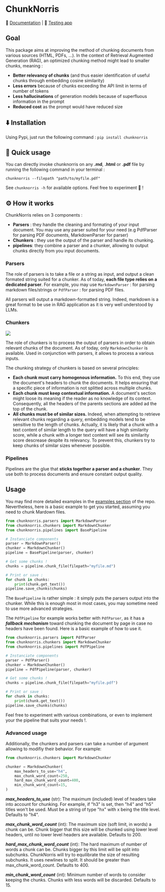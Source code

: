 # ChunkNorris

📒 [Documentation](https://wikit-ai.github.io/chunknorris/) | 🧪 [Testing app](https://huggingface.co/spaces/Wikit/chunknorris)


## Goal

This package aims at improving the method of chunking documents from various sources (HTML, PDFs, ...).
In the context of Retrieval Augmented Generation (RAG), an optimized chunking method might lead to smaller chunks, meaning :
- **Better relevancy of chunks** (and thus easier identification of useful chunks through embedding cosine similarity)
- **Less errors** because of chunks exceeding the API limit in terms of number of tokens
- **Less hallucinations** of generation models because of superfluous information in the prompt
- **Reduced cost** as the prompt would have reduced size

## ⬇️ Installation

Using Pypi, just run the following command :
```pip install chunknorris```

## 🚀 Quick usage

You can directly invoke chunknorris on any **.md**, **.html** or **.pdf** file by running the following command in your terminal :

```chunknorris --filepath "path/to/myfile.pdf"```

See ``chunknorris -h`` for available options. Feel free to experiment 🧪 !

## ⚙️ How it works

ChunkNorris relies on 3 components :
- **Parsers** : they handle the cleaning and formating of your input document. You may use any parser suited for your need (e.g PdfParser for parsing PDF documents, MarkdownParser for parser)
- **Chunkers** : they use the output of the parser and handle its chunking.
- **pipelines**: they combine a parser and a chunker, allowing to output chunks directly from you input documents.

### Parsers

The role of parsers is to take a file or a string as input, and output a clean formated string suited for a chunker. As of today, **each file type relies on a dedicated parser**. For example, you may use ``MarkdownParser`` : for parsing markdown files/strings or ``PdfParser`` : for parsing PDF files.

All parsers will output a markdown-formatted string. Indeed, markdown is a great format to be use in RAG application as it is very well understood by LLMs.

### Chunkers

![](./docs/assets/chunking_method.png)

The role of chunkers is to process the output of parsers in order to obtain relevant chunks of the document. As of today, only ``MarkdownChunker`` is available. Used in conjunction with parsers, it allows to process a various inputs.

The chunking strategy of chunkers is based on several principles:
- **Each chunk must carry homogenous information.** To this end, they use the document's headers to chunk the documents. It helps ensuring that a specific piece of information is not splitted across multiple chunks.
- **Each chunk must keep contextual information.** A document's section might loose its meaning if the reader as no knowledge of its context. Consequently, all the headers of the parents sections are added ad the top of the chunk.
- **All chunks must be of similar sizes.** Indeed, when attempting to retrieve relevant chunks regarding a query, embedding models tend to be sensitive to the length of chunks. Actually, it is likely that a chunk with a text content of similar length to the query will have a high similarity score, while a chunk with a longer text content will see its similarity score descrease despite its relevancy. To prevent this, chunkers try to keep chunks of similar sizes whenever possible.


### Pipelines

Pipelines are the glue that **sticks together a parser and a chunker**. They use both to process documents and ensure constant output quality.

## Usage

You may find more detailed examples in the [examples section](./docs/examples) of the repo. Nevertheless, here is a basic example to get you started, assuming you need to chunk Mardown files.

```py
from chunknorris.parsers import MarkdownParser
from chunknorris.chunkers import MarkdownChunker
from chunknorris.pipelines import BasePipeline

# Instanciate components
parser = MarkdownParser()
chunker = MarkdownChunker()
pipeline = BasePipeline(parser, chunker)

# Get some chunks !
chunks = pipeline.chunk_file(filepath="myfile.md")

# Print or save :
for chunk in chunks:
    print(chunk.get_text())
pipeline.save_chunks(chunks)
```

The ``BasePipeline`` is rather simple : it simply puts the parsers output into the chunker. While this is enough most in most cases, you may sometime need to use more advanced strategies.

The ``PdfPipeline`` for example works better with ``PdfParser``, as it has a ***fallback mechanism*** toward chunking the document by page in case no headers have been found. Here is a basic example of how to use it.

```py
from chunknorris.parsers import PdfParser
from chunknorris.chunkers import MarkdownChunker
from chunknorris.pipelines import PdfPipeline

# Instanciate components
parser = PdfParser()
chunker = MarkdownChunker()
pipeline = PdfPipeline(parser, chunker)

# Get some chunks !
chunks = pipeline.chunk_file(filepath="myfile.pdf")

# Print or save :
for chunk in chunks:
    print(chunk.get_text())
pipeline.save_chunks(chunks)
```

Feel free to experiment with various combinations, or even to implement your the pipeline that suits your needs !.


### Advanced usage

Additionally, the chunkers and parsers can take a number of argument allowing to modifiy their behavior. For example:

```py
from chunknorris.chunkers import MarkdownChunker

chunker = MarkdownChunker(
    max_headers_to_use="h4",
    max_chunk_word_count=250,
    hard_max_chunk_word_count=400,
    min_chunk_word_count=15,
)
```

***max_headers_to_use*** 
(str): The maximum (included) level of headers take into account for chunking. For example, if "h3" is set, then "h4" and "h5" titles won't be used. Must be a string of type "hx" with x being the title level. Defaults to "h4".

***max_chunk_word_count***
(int): The maximum size (soft limit, in words) a chunk can be. Chunk bigger that this size will be chunked using lower level headers, until no lower level headers are available. Defaults to 200.

***hard_max_chunk_word_count***
(int): The hard maximum of number of words a chunk can be. Chunks bigger by this limit will be split into subchunks. ChunkNorris will try to equilibrate the size of resulting subchunks. It uses newlines to split. It should be greater than max_chunk_word_count. Defaults to 400. 

***min_chunk_word_count***
(int): Minimum number of words to consider keeping the chunks. Chunks with less words will be discarded. Defaults to 15.
